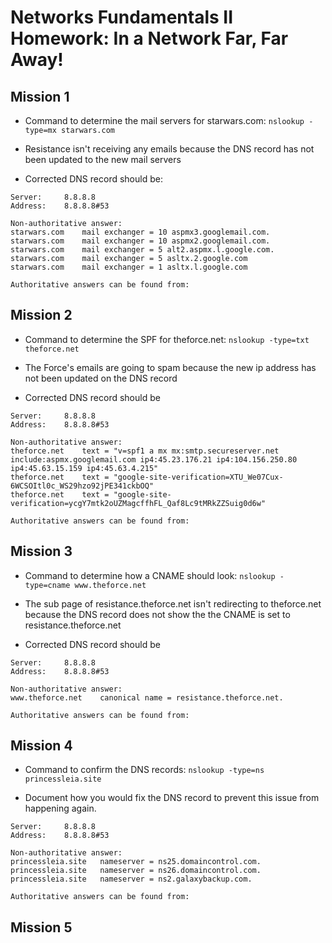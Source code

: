 # Networks Fundamentals II Homework: In a Network Far, Far Away!
## Mission 1
* Command to determine the mail servers for starwars.com: `nslookup -type=mx starwars.com`

* Resistance isn't receiving any emails because the DNS record has not been updated to the new mail servers
* Corrected DNS record should be:
```
Server:		8.8.8.8
Address:	8.8.8.8#53

Non-authoritative answer:
starwars.com	mail exchanger = 10 aspmx3.googlemail.com.
starwars.com	mail exchanger = 10 aspmx2.googlemail.com.
starwars.com	mail exchanger = 5 alt2.aspmx.l.google.com.
starwars.com	mail exchanger = 5 asltx.2.google.com
starwars.com	mail exchanger = 1 asltx.l.google.com

Authoritative answers can be found from:
```

## Mission 2
* Command to determine the SPF for theforce.net: `nslookup -type=txt theforce.net`

* The Force's emails are going to spam because the new ip address has not been updated on the DNS record
* Corrected DNS record should be
```
Server:		8.8.8.8
Address:	8.8.8.8#53

Non-authoritative answer:
theforce.net	text = "v=spf1 a mx mx:smtp.secureserver.net include:aspmx.googlemail.com ip4:45.23.176.21 ip4:104.156.250.80 ip4:45.63.15.159 ip4:45.63.4.215"
theforce.net	text = "google-site-verification=XTU_We07Cux-6WCSOItl0c_WS29hzo92jPE341ckbOQ"
theforce.net	text = "google-site-verification=ycgY7mtk2oUZMagcffhFL_Qaf8Lc9tMRkZZSuig0d6w"

Authoritative answers can be found from:
```

## Mission 3
* Command to determine how a CNAME should look: `nslookup -type=cname www.theforce.net`

* The sub page of resistance.theforce.net isn't redirecting to theforce.net because the DNS record does not show the the CNAME is set to resistance.theforce.net
* Corrected DNS record should be
```
Server:		8.8.8.8
Address:	8.8.8.8#53

Non-authoritative answer:
www.theforce.net	canonical name = resistance.theforce.net.

Authoritative answers can be found from:
```

## Mission 4
* Command to confirm the DNS records: `nslookup -type=ns princessleia.site`

* Document how you would fix the DNS record to prevent this issue from happening again.
```
Server:		8.8.8.8
Address:	8.8.8.8#53

Non-authoritative answer:
princessleia.site	nameserver = ns25.domaincontrol.com.
princessleia.site	nameserver = ns26.domaincontrol.com.
princessleia.site	nameserver = ns2.galaxybackup.com.

Authoritative answers can be found from:
```
## Mission 5
